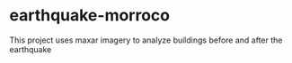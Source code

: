 # earthquake-morroco
This project uses maxar imagery to analyze buildings before and after the earthquake
